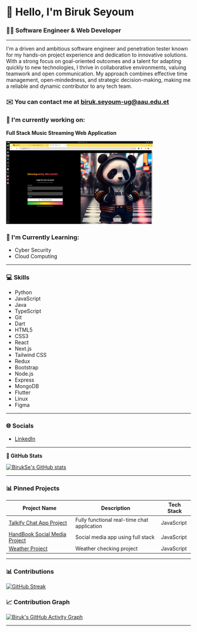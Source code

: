 # 👋 **Hello, I'm Biruk Seyoum**  
### 👨‍💻 Software Engineer & Web Developer

---

I'm a driven and ambitious software engineer and penetration tester known for my hands-on project experience and dedication to innovative solutions. With a strong focus on goal-oriented outcomes and a talent for adapting quickly to new technologies, I thrive in collaborative environments, valuing teamwork and open communication. My approach combines effective time management, open-mindedness, and strategic decision-making, making me a reliable and dynamic contributor to any tech team.

### ✉️ You can contact me at [biruk.seyoum-ug@aau.edu.et](mailto:biruk.seyoum-ug@aau.edu.et)

### 🚀 I'm currently working on:
**Full Stack Music Streaming Web Application**

<img src="newProj.png" alt="Project Screenshot" width="400"/>

### 🧠 I'm Currently Learning:
- Cyber Security  
- Cloud Computing  

---

### 💻 Skills
- Python  
- JavaScript  
- Java  
- TypeScript  
- Git  
- Dart  
- HTML5  
- CSS3  
- React  
- Next.js  
- Tailwind CSS  
- Redux  
- Bootstrap  
- Node.js  
- Express  
- MongoDB  
- Flutter  
- Linux  
- Figma  

---

### 🌐 Socials
- [LinkedIn](https://www.linkedin.com/in/biruk-seyoum-b0b609299)

---

**🌟 GitHub Stats**  

<a href="http://www.github.com/BirukSe">
  <img src="https://github-readme-stats.vercel.app/api?username=BirukSe&show_icons=true&count_private=true&title_color=ec4899&text_color=facc15&icon_color=84cc16&bg_color=14532d&hide_border=true" alt="BirukSe's GitHub stats" />
</a>

---

### 📊 Pinned Projects
| Project Name | Description | Tech Stack |
|--------------|-------------|------------|
| [Talkify Chat App Project](https://github.com/BirukSe/Talkify-ChatApp) | Fully functional real-time chat application | JavaScript |
| [HandBook Social Media Project](https://github.com/BirukSe/Social-Media-Project) | Social media app using full stack | JavaScript |
| [Weather Project](https://github.com/BirukSe/WeatherApp) | Weather checking project | JavaScript |

---
### 📊 Contributions
[![GitHub Streak](https://github-readme-streak-stats.herokuapp.com?user=BirukSe&theme=dark&hide_border=true)](https://git.io/streak-stats)




### 📈 Contribution Graph
[![Biruk's GitHub Activity Graph](https://github-readme-activity-graph.vercel.app/graph?username=BirukSe&bg_color=14532d&color=facc15&line=ec4899&point=84cc16&hide_border=true)](https://github.com/BirukSe)


---


